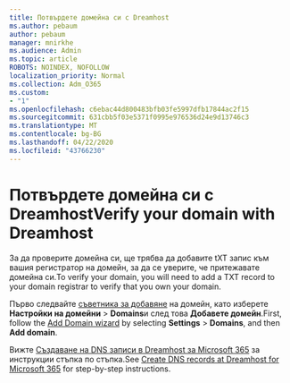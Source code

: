 ```yaml
---
title: Потвърдете домейна си с Dreamhost
ms.author: pebaum
author: pebaum
manager: mnirkhe
ms.audience: Admin
ms.topic: article
ROBOTS: NOINDEX, NOFOLLOW
localization_priority: Normal
ms.collection: Adm_O365
ms.custom:
- "1"
ms.openlocfilehash: c6ebac44d800483bfb03fe5997dfb17844ac2f15
ms.sourcegitcommit: 631cbb5f03e5371f0995e976536d24e9d13746c3
ms.translationtype: MT
ms.contentlocale: bg-BG
ms.lasthandoff: 04/22/2020
ms.locfileid: "43766230"
---
```

# <a name="verify-your-domain-with-dreamhost"></a><span data-ttu-id="43c1d-102">Потвърдете домейна си с Dreamhost</span><span class="sxs-lookup"><span data-stu-id="43c1d-102">Verify your domain with Dreamhost</span></span>

<span data-ttu-id="43c1d-103">За да проверите домейна си, ще трябва да добавите tXT запис към вашия регистратор на домейн, за да се уверите, че притежавате домейна си.</span><span class="sxs-lookup"><span data-stu-id="43c1d-103">To verify your domain, you will need to add a TXT record to your domain registrar to verify that you own your domain.</span></span> 

<span data-ttu-id="43c1d-104">Първо следвайте [съветника за добавяне](https://portal.office.com/adminportal/home#/Domains) на домейн, като изберете **Настройки на домейни** \> **Domains**и след това **Добавете домейн**.</span><span class="sxs-lookup"><span data-stu-id="43c1d-104">First, follow the [Add Domain wizard](https://portal.office.com/adminportal/home#/Domains) by selecting **Settings** \> **Domains**, and then **Add domain**.</span></span>
  
<span data-ttu-id="43c1d-105">Вижте [Създаване на DNS записи в Dreamhost за Microsoft 365](https://docs.microsoft.com/microsoft-365/admin/dns/create-dns-records-at-dreamhost) за инструкции стъпка по стъпка.</span><span class="sxs-lookup"><span data-stu-id="43c1d-105">See [Create DNS records at Dreamhost for Microsoft 365](https://docs.microsoft.com/microsoft-365/admin/dns/create-dns-records-at-dreamhost) for step-by-step instructions.</span></span>